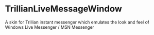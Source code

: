 # TrillianLiveMessageWindow
A skin for Trillian instant messenger which emulates the look and feel of Windows Live Messenger / MSN Messenger
